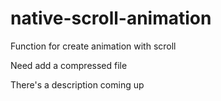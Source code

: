 # native-scroll-animation
Function for create animation with scroll


Need add a compressed file


There's a description coming up
